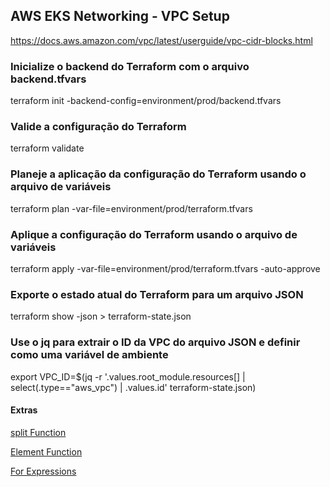 
##  AWS EKS Networking - VPC Setup
https://docs.aws.amazon.com/vpc/latest/userguide/vpc-cidr-blocks.html

### Inicialize o backend do Terraform com o arquivo backend.tfvars
terraform init -backend-config=environment/prod/backend.tfvars
### Valide a configuração do Terraform
terraform validate
### Planeje a aplicação da configuração do Terraform usando o arquivo de variáveis
terraform plan -var-file=environment/prod/terraform.tfvars
### Aplique a configuração do Terraform usando o arquivo de variáveis
terraform apply -var-file=environment/prod/terraform.tfvars -auto-approve
### Exporte o estado atual do Terraform para um arquivo JSON
terraform show -json > terraform-state.json
### Use o jq para extrair o ID da VPC do arquivo JSON e definir como uma variável de ambiente
export VPC_ID=$(jq -r '.values.root_module.resources[] | select(.type=="aws_vpc") | .values.id' terraform-state.json)



#### Extras

[split Function](https://developer.hashicorp.com/terraform/language/functions/split)

[Element Function](https://developer.hashicorp.com/terraform/language/functions/element)

[For Expressions](https://developer.hashicorp.com/terraform/language/expressions/for)

